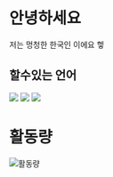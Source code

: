 # 안녕하세요
저는 멍청한 한국인 이에요 헿
## 할수있는 언어
<img src="https://img.shields.io/badge/Python-3766AB?style=flat-square&logo=Python&logoColor=white"/></a>
<img src="https://img.shields.io/badge/Javascript-8E?style=flat-square&logo=Javascript&logoColor=Yellow"/></a>
<img src="https://img.shields.io/badge/++-8E?style=flat-square&logo=c&logoColor=blue"/></a>




# 활동량
![활동량](https://github-readme-stats.vercel.app/api?username=5-23)
